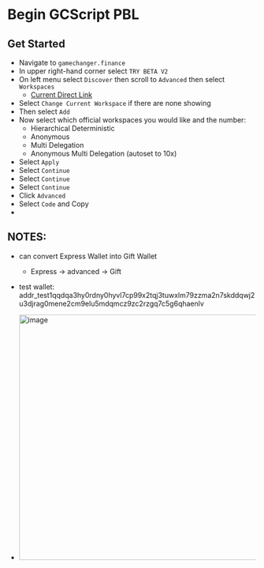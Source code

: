 # Begin GCScript PBL
## Get Started
- Navigate to `gamechanger.finance`
- In upper right-hand corner select `TRY BETA V2` 
- On left menu select `Discover` then scroll to `Advanced`  then select `Workspaces`
  - [Current Direct Link](https://beta-wallet.gamechanger.finance/discover/advanced/workspaces)
- Select `Change Current Workspace` if there are none showing
- Then select `Add`
- Now select which official workspaces you would like and the number:
  - Hierarchical Deterministic
  - Anonymous
  - Multi Delegation
  - Anonymous Multi Delegation (autoset to 10x)
- Select `Apply`
- Select `Continue`
- Select `Continue`
- Select `Continue`
- Click `Advanced`
- Select `Code` and Copy
- 


## NOTES:
- can convert Express Wallet into Gift Wallet
  - Express -> advanced -> Gift
- test wallet: addr_test1qqdqa3hy0rdny0hyvl7cp99x2tqj3tuwxlm79zzma2n7skddqwj2u3djrag0mene2cm9elu5mdqmcz9zc2rzgq7c5g6qhaenlv 

- <img width="497" alt="image" src="https://github.com/user-attachments/assets/0297278a-8d39-48d6-b12e-3ff98a13dc7c" />
